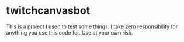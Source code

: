 # twitchcanvasbot

This is a project I used to test some things. I take zero responsibility for anything you use this code for. Use at your own risk.
